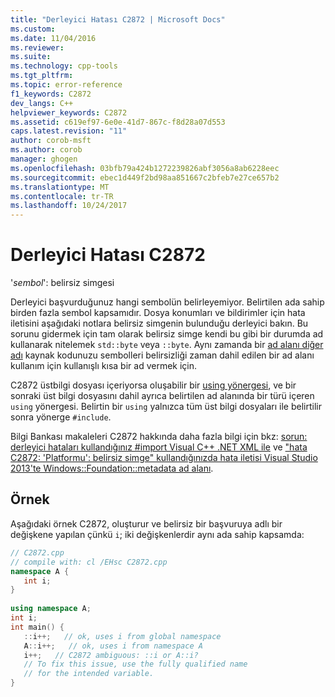 ```yaml
---
title: "Derleyici Hatası C2872 | Microsoft Docs"
ms.custom: 
ms.date: 11/04/2016
ms.reviewer: 
ms.suite: 
ms.technology: cpp-tools
ms.tgt_pltfrm: 
ms.topic: error-reference
f1_keywords: C2872
dev_langs: C++
helpviewer_keywords: C2872
ms.assetid: c619ef97-6e0e-41d7-867c-f8d28a07d553
caps.latest.revision: "11"
author: corob-msft
ms.author: corob
manager: ghogen
ms.openlocfilehash: 03bfb79a424b1272239826abf3056a8ab6228eec
ms.sourcegitcommit: ebec1d449f2bd98aa851667c2bfeb7e27ce657b2
ms.translationtype: MT
ms.contentlocale: tr-TR
ms.lasthandoff: 10/24/2017
---
```

# <a name="compiler-error-c2872"></a>Derleyici Hatası C2872
'*sembol*': belirsiz simgesi  
  
Derleyici başvurduğunuz hangi sembolün belirleyemiyor. Belirtilen ada sahip birden fazla sembol kapsamıdır. Dosya konumları ve bildirimler için hata iletisini aşağıdaki notlara belirsiz simgenin bulunduğu derleyici bakın. Bu sorunu gidermek için tam olarak belirsiz simge kendi bu gibi bir durumda ad kullanarak nitelemek `std::byte` veya `::byte`. Aynı zamanda bir [ad alanı diğer adı](../../cpp/namespaces-cpp.md#namespace_aliases) kaynak kodunuzu sembolleri belirsizliği zaman dahil edilen bir ad alanı kullanım için kullanışlı kısa bir ad vermek için.  
  
C2872 üstbilgi dosyası içeriyorsa oluşabilir bir [using yönergesi](../../cpp/namespaces-cpp.md#using_directives), ve bir sonraki üst bilgi dosyasını dahil ayrıca belirtilen ad alanında bir türü içeren `using` yönergesi. Belirtin bir `using` yalnızca tüm üst bilgi dosyaları ile belirtilir sonra yönerge `#include`.  
  
 Bilgi Bankası makaleleri C2872 hakkında daha fazla bilgi için bkz: [sorun: derleyici hataları kullandığınız #import Visual C++ .NET XML ile](http://support.microsoft.com/kb/316317) ve ["hata C2872: 'Platformu': belirsiz simge" kullandığınızda hata iletisi Visual Studio 2013'te Windows::Foundation::metadata ad alanı](https://support.microsoft.com/kb/2890859).  
  
## <a name="example"></a>Örnek  
 Aşağıdaki örnek C2872, oluşturur ve belirsiz bir başvuruya adlı bir değişkene yapılan çünkü `i`; iki değişkenlerdir aynı ada sahip kapsamda:  
  
```cpp  
// C2872.cpp  
// compile with: cl /EHsc C2872.cpp  
namespace A {  
   int i;  
}  
  
using namespace A;  
int i;  
int main() {  
   ::i++;   // ok, uses i from global namespace  
   A::i++;   // ok, uses i from namespace A  
   i++;   // C2872 ambiguous: ::i or A::i? 
   // To fix this issue, use the fully qualified name
   // for the intended variable. 
}  
```